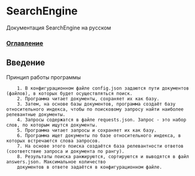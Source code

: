 # SearchEngine
Документация SearchEngine на русском

### [Оглавление](../index.md)

## Введение
Принцип работы программы
	
		1. В конфигурационном файле config.json задаются пути документов (файлов), в которых будет осуществляться поиск.
		2. Программа читает документы, сохраняет их как базу.
		3. Затем, на основе базы документов, программа создаёт базу относительного индекса, чтобы по поисковому запросу найти наиболее релевантные документы.
		4. Запросы содержатся в файле requests.json. Запрос - это набор слов, по которым ищутся документы.
		5. Программа читает запросы и сохраняет их как базу.
		6. Программа ищет документы по базе относительного индекса, в которых встречаются слова запросов.
		7. На основе этого поиска создаётся база релевантности ответов (соответствие запроса и документа по рангу).
		8. Результаты поиска ранжируются, сортируются и выводятся в файл answers.json. Максимальное количество 
		документов в ответе задаётся в конфигурационном файле.
